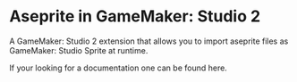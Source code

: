 # Aseprite in GameMaker: Studio 2
A GameMaker: Studio 2 extension that allows you to import aseprite files as GameMaker: Studio Sprite at runtime.

If your looking for a documentation one can be found here.
